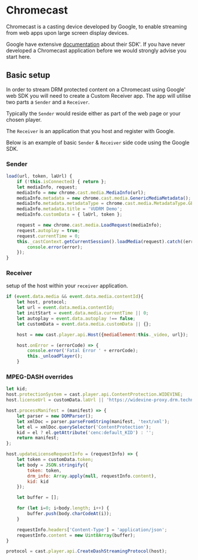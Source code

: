 # Chromecast

Chromecast is a casting device developed by Google, to enable streaming from web apps upon large screen display devices.

Google have extensive [documentation](https://developers.google.com/cast/docs/developers) about their SDK'. If you have never developed a Chromecast application before we would strongly advise you start here.

## Basic setup

In order to stream DRM protected content on a Chromecast using Google' web SDK you will need to create a Custom Receiver app. The app will utilise two parts a `Sender` and a `Receiver`.

Typically the `Sender` would reside either as part of the web page or your chosen player.

The `Receiver` is an application that you host and register with Google.

Below is an example of basic `Sender` & `Receiver` side code using the Google SDK.  

### Sender

```javascript
load(url, token, laUrl) {
    if (!this.isConnected) { return };
    let mediaInfo, request;
    mediaInfo = new chrome.cast.media.MediaInfo(url);
    mediaInfo.metadata = new chrome.cast.media.GenericMediaMetadata();
    mediaInfo.metadata.metadataType = chrome.cast.media.MetadataType.GENERIC;
    mediaInfo.metadata.title = 'VUDRM Demo';
    mediaInfo.customData = { laUrl, token };

    request = new chrome.cast.media.LoadRequest(mediaInfo);
    request.autoplay = true;
    request.currentTime = 0;
    this._castContext.getCurrentSession().loadMedia(request).catch((error) => {
        console.error(error);
    });
}
```

### Receiver

setup of the host within your `receiver` application.

```javascript
if (event.data.media && event.data.media.contentId){
    let host, protocol;
    let url = event.data.media.contentId;
    let initStart = event.data.media.currentTime || 0;
    let autoplay = event.data.autoplay !== false;
    let customData = event.data.media.customData || {};

    host = new cast.player.api.Host({mediaElement:this._video, url});

    host.onError = (errorCode) => {
        console.error('Fatal Error ' + errorCode);
        this._unloadPlayer();
    }
```

### MPEG-DASH overrides

```javascript
let kid;
host.protectionSystem = cast.player.api.ContentProtection.WIDEVINE;
host.licenseUrl = customData.laUrl || 'https://widevine-proxy.drm.technology/proxy';

host.processManifest = (manifest) => {
    let parser = new DOMParser();
    let xmlDoc = parser.parseFromString(manifest, 'text/xml');
    let el = xmlDoc.querySelector('ContentProtection');
    kid = el ? el.getAttribute('cenc:default_KID') : '';
    return manifest;
};

host.updateLicenseRequestInfo = (requestInfo) => {
    let token = customData.token;
    let body = JSON.stringify({
        token: token,
        drm_info: Array.apply(null, requestInfo.content),
        kid: kid
    });

    let buffer = [];

    for (let i=0; i<body.length; i++) {
        buffer.push(body.charCodeAt(i));
    }

    requestInfo.headers['Content-Type'] = 'application/json';
    requestInfo.content = new Uint8Array(buffer);
}

protocol = cast.player.api.CreateDashStreamingProtocol(host);
```
